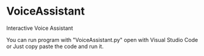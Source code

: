 # VoiceAssistant
Interactive Voice Assistant

You can run program with "VoiceAssistant.py" open with Visual Studio Code or Just copy paste the code and run it.

